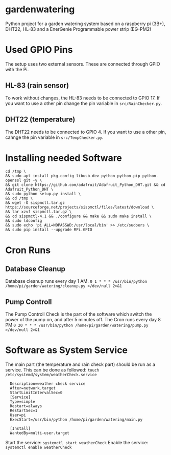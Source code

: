 # gardenwatering
Python project for a garden watering system based on a raspberry pi (3B+), DHT22, HL-83 and a EnerGenie Programmable power strip (EG-PM2)

# Used GPIO Pins
The setup uses two external sensors. These are connected through GPIO with the Pi.

## HL-83 (rain sensor)
To work without changes, the HL-83 needs to be connected to GPIO 17. If you want to use a other pin change
the pin variable in `src/RainChecker.py`.

## DHT22 (temperature)
The DHT22 needs to be connected to GPIO 4.
If you want to use a other pin, cahnge the pin variable in `src/TempChecker.py`.

# Installing needed Software

```
cd /tmp \  
&& sudo apt install pkg-config libusb-dev python python-pip python-openssl git -y \  
&& git clone https://github.com/adafruit/Adafruit_Python_DHT.git && cd Adafruit_Python_DHT \  
&& sudo python setup.py install \  
&& cd /tmp \  
&& wget -O sispmctl.tar.gz https://sourceforge.net/projects/sispmctl/files/latest/download \  
&& tar xzvf sispmctl.tar.gz \  
&& cd sispmctl-4.1 && ./configure && make && sudo make install \  
&& sudo ldconfig  
&& sudo echo 'pi ALL=NOPASSWD:/usr/local/bin' >> /etc/sudoers \  
&& sudo pip install --upgrade RPi.GPIO
```

# Cron Runs
## Database Cleanup
Database cleanup runs every day 1 AM.
`0 1 * * * /usr/bin/python /home/pi/garden/watering/cleanup.py >/dev/null 2>&1`

## Pump Controll
The Pump Controll Check is the part of the software which switch the power of the pump on, and after 5 minutes off.
The Cron runs every day 8 PM 
`0 20 * * * /usr/bin/python /home/pi/garden/watering/pump.py >/dev/null 2>&1`

# Software as System Service
 The main part (the temperature and rain check part) should be run as a service.
 This can be done as followed:
 `touch /etc/systemd/system/weatherCheck.service`
``` [Unit]
  Description=weather check service
  After=network.target
  StartLimitIntervalSec=0
  [Service]
  Type=simple
  Restart=always
  RestartSec=1
  User=pi
  ExecStart=/usr/bin/python /home/pi/garden/watering/main.py
  
  [Install]
  WantedBy=multi-user.target
  ```

Start the service:
`systemctl start weatherCheck`
Enable the service:
`systemctl enable weatherCheck`

